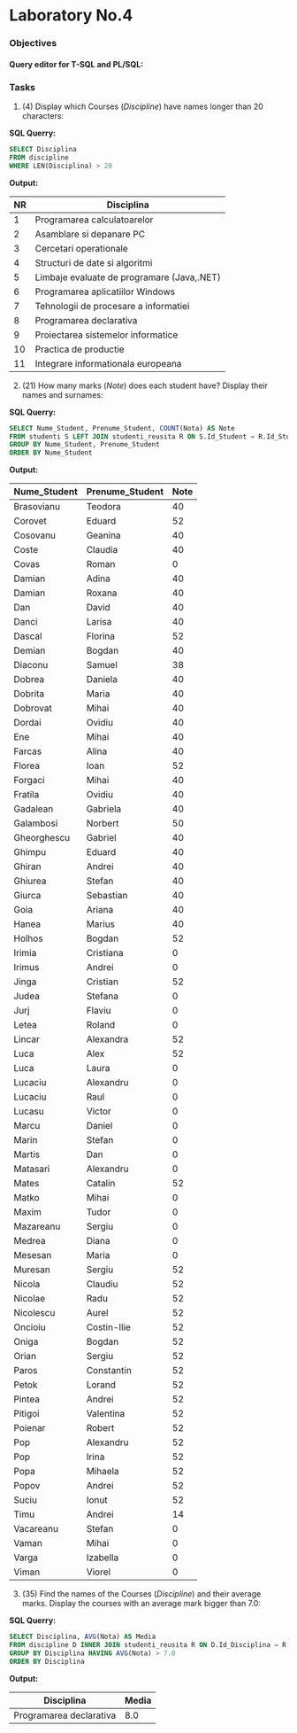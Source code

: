 # Laboratory No.4


### Objectives

#### Query editor for T-SQL and PL/SQL:

### Tasks

1. (4) Display which Courses (_Discipline_) have names longer than 20 characters:

__SQL Querry:__

```sql
SELECT Disciplina
FROM discipline
WHERE LEN(Disciplina) > 20
```

  __Output:__
  
| NR | Disciplina                                 | 
|----|--------------------------------------------|
| 1  | Programarea calculatoarelor                | 
| 2  | Asamblare si depanare PC                   | 
| 3  | Cercetari operationale                     | 
| 4  | Structuri de date si algoritmi             | 
| 5  | Limbaje evaluate de programare (Java,.NET) | 
| 6  | Programarea aplicatiilor Windows           | 
| 7  | Tehnologii de procesare a informatiei      | 
| 8  | Programarea declarativa                    | 
| 9  | Proiectarea sistemelor informatice         | 
| 10 | Practica de productie                      | 
| 11 | Integrare informationala europeana         | 

2. (21) How many marks (_Note_) does each student have? Display their names and surnames:

  __SQL Querry:__

```sql
SELECT Nume_Student, Prenume_Student, COUNT(Nota) AS Note
FROM studenti S LEFT JOIN studenti_reusita R ON S.Id_Student = R.Id_Student
GROUP BY Nume_Student, Prenume_Student
ORDER BY Nume_Student
```

 __Output:__
 
| Nume_Student|Prenume_Student|Note| 
|-------------|-------------|----| 
| Brasovianu  | Teodora     | 40 | 
| Corovet     | Eduard      | 52 | 
| Cosovanu    | Geanina     | 40 | 
| Coste       | Claudia     | 40 | 
| Covas       | Roman       | 0  | 
| Damian      | Adina       | 40 | 
| Damian      | Roxana      | 40 | 
| Dan         | David       | 40 | 
| Danci       | Larisa      | 40 | 
| Dascal      | Florina     | 52 | 
| Demian      | Bogdan      | 40 | 
| Diaconu     | Samuel      | 38 | 
| Dobrea      | Daniela     | 40 | 
| Dobrita     | Maria       | 40 | 
| Dobrovat    | Mihai       | 40 | 
| Dordai      | Ovidiu      | 40 | 
| Ene         | Mihai       | 40 | 
| Farcas      | Alina       | 40 | 
| Florea      | Ioan        | 52 | 
| Forgaci     | Mihai       | 40 | 
| Fratila     | Ovidiu      | 40 | 
| Gadalean    | Gabriela    | 40 | 
| Galambosi   | Norbert     | 50 | 
| Gheorghescu | Gabriel     | 40 | 
| Ghimpu      | Eduard      | 40 | 
| Ghiran      | Andrei      | 40 | 
| Ghiurea     | Stefan      | 40 | 
| Giurca      | Sebastian   | 40 | 
| Goia        | Ariana      | 40 | 
| Hanea       | Marius      | 40 | 
| Holhos      | Bogdan      | 52 | 
| Irimia      | Cristiana   | 0  | 
| Irimus      | Andrei      | 0  | 
| Jinga       | Cristian    | 52 | 
| Judea       | Stefana     | 0  | 
| Jurj        | Flaviu      | 0  | 
| Letea       | Roland      | 0  | 
| Lincar      | Alexandra   | 52 | 
| Luca        | Alex        | 52 | 
| Luca        | Laura       | 0  | 
| Lucaciu     | Alexandru   | 0  | 
| Lucaciu     | Raul        | 0  | 
| Lucasu      | Victor      | 0  | 
| Marcu       | Daniel      | 0  | 
| Marin       | Stefan      | 0  | 
| Martis      | Dan         | 0  | 
| Matasari    | Alexandru   | 0  | 
| Mates       | Catalin     | 52 | 
| Matko       | Mihai       | 0  | 
| Maxim       | Tudor       | 0  | 
| Mazareanu   | Sergiu      | 0  | 
| Medrea      | Diana       | 0  | 
| Mesesan     | Maria       | 0  | 
| Muresan     | Sergiu      | 52 | 
| Nicola      | Claudiu     | 52 | 
| Nicolae     | Radu        | 52 | 
| Nicolescu   | Aurel       | 52 | 
| Oncioiu     | Costin-Ilie | 52 | 
| Oniga       | Bogdan      | 52 | 
| Orian       | Sergiu      | 52 | 
| Paros       | Constantin  | 52 | 
| Petok       | Lorand      | 52 | 
| Pintea      | Andrei      | 52 | 
| Pitigoi     | Valentina   | 52 | 
| Poienar     | Robert      | 52 | 
| Pop         | Alexandru   | 52 | 
| Pop         | Irina       | 52 | 
| Popa        | Mihaela     | 52 | 
| Popov       | Andrei      | 52 | 
| Suciu       | Ionut       | 52 | 
| Timu        | Andrei      | 14 | 
| Vacareanu   | Stefan      | 0  | 
| Vaman       | Mihai       | 0  | 
| Varga       | Izabella    | 0  | 
| Viman       | Viorel      | 0  | 

3. (35) Find the names of the Courses (_Discipline_) and their average marks. Display the courses with an average mark bigger than 7.0:

  __SQL Querry:__

  ```sql
  SELECT Disciplina, AVG(Nota) AS Media
  FROM discipline D INNER JOIN studenti_reusita R ON D.Id_Disciplina = R.Id_Disciplina
  GROUP BY Disciplina HAVING AVG(Nota) > 7.0
  ORDER BY Disciplina
  ```

  __Output:__
  
| Disciplina             | Media | 
|------------------------|-------|
|Programarea declarativa | 8.0   | 
